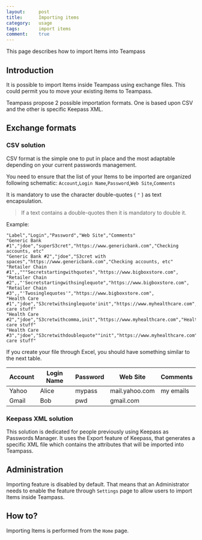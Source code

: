 ```yaml
---
layout:     post
title:      Importing items
category:   usage
tags:       import items
comment:    true
---
```


This page describes how to import Items into Teampass

## Introduction

It is possible to import Items inside Teampass using exchange files. This could permit you to move your existing items to Teampass.

Teampass propose 2 possible importation formats. One is based upon CSV and the other is specific Keepass XML.

## Exchange formats

### CSV solution

CSV format is the simple one to put in place and the most adaptable depending on your current passwords management.

You need to ensure that the list of your Items to be imported are organized following schematic: `Account`,`Login Name`,`Password`,`Web Site`,`Comments`

It is mandatory to use the character double-quotes ( `"` ) as text encapsulation.

> If a text contains a double-quotes then it is mandatory to double it. 

Example:

```
"Label","Login","Password","Web Site","Comments"
"Generic Bank #1","jdoe","superS3cret","https://www.genericbank.com","Checking accounts, etc"
"Generic Bank #2","jdoe","S3cret with spaces","https://www.genericbank.com","Checking accounts, etc"
"Retailer Chain #1",,"""Secretstartingwithquotes","https://www.bigboxstore.com",
"Retailer Chain #2",,"'Secretstartingwithsinglequote","https://www.bigboxstore.com",
"Retailer Chain #3",,"'Twosinglequotes'","https://www.bigboxstore.com",
"Health Care #1","jdoe","S3cretwithsinglequote'init","https://www.myhealthcare.com","Health care stuff"
"Health Care #2","jdoe","S3cretwithcomma,init","https://www.myhealthcare.com","Health care stuff"
"Health Care #3","jdoe","S3cretwithdoublequote""init","https://www.myhealthcare.com","Health care stuff"
```

If you create your file through Excel, you should have something similar to the next table.

<table>
  <thead>
    <tr>
      <th>Account</th>
      <th>Login Name</th>
      <th>Password</th>
      <th>Web Site</th>
      <th>Comments</th>
    </tr>
  </thead>
  <tbody>
    <tr>
      <td>Yahoo</td>
      <td>Alice</td>
      <td>mypass</td>
      <td>mail.yahoo.com</td>
      <td>my emails</td>
    </tr>
    <tr>
      <td>Gmail</td>
      <td>Bob</td>
      <td>pwd</td>
      <td>gmail.com</td>
      <td></td>
    </tr>
  </tbody>
</table>

### Keepass XML solution

This solution is dedicated for people previously using Keepass as Passwords Manager.
It uses the Export feature of Keepass, that generates a specific XML file which contains the attributes that will be imported into Teampass.

## Administration

Importing feature is disabled by default. That means that an Administrator needs to enable the feature through `Settings` page to allow users to import Items inside Teampass.

## How to?

Importing Items is performed from the `Home` page.
